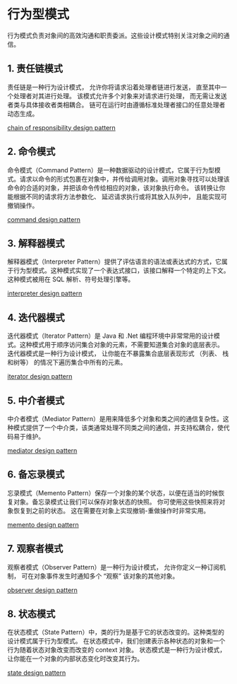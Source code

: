 # 行为型模式
行为模式负责对象间的高效沟通和职责委派。这些设计模式特别关注对象之间的通信。

## 1. 责任链模式
责任链是一种行为设计模式， 允许你将请求沿着处理者链进行发送， 直至其中一个处理者对其进行处理。
该模式允许多个对象来对请求进行处理， 而无需让发送者类与具体接收者类相耦合。 链可在运行时由遵循标准处理者接口的任意处理者动态生成。

[chain of responsibility design pattern](../behavioral/chain_of_responsibility)

## 2. 命令模式
命令模式（Command Pattern）是一种数据驱动的设计模式，它属于行为型模式。请求以命令的形式包裹在对象中，并传给调用对象。调用对象寻找可以处理该命令的合适的对象，并把该命令传给相应的对象，该对象执行命令。
该转换让你能根据不同的请求将方法参数化、 延迟请求执行或将其放入队列中， 且能实现可撤销操作。

[command design pattern](../behavioral/command)

## 3. 解释器模式
解释器模式（Interpreter Pattern）提供了评估语言的语法或表达式的方式，它属于行为型模式。这种模式实现了一个表达式接口，该接口解释一个特定的上下文。这种模式被用在 SQL 解析、符号处理引擎等。

[interpreter design pattern](../behavioral/interpreter)

## 4. 迭代器模式
迭代器模式（Iterator Pattern）是 Java 和 .Net 编程环境中非常常用的设计模式。这种模式用于顺序访问集合对象的元素，不需要知道集合对象的底层表示。
迭代器模式是一种行为设计模式， 让你能在不暴露集合底层表现形式 （列表、 栈和树等） 的情况下遍历集合中所有的元素。

[iterator design pattern](../behavioral/iterator)

## 5. 中介者模式
中介者模式（Mediator Pattern）是用来降低多个对象和类之间的通信复杂性。这种模式提供了一个中介类，该类通常处理不同类之间的通信，并支持松耦合，使代码易于维护。

[mediator design pattern](../behavioral/mediator)

## 6. 备忘录模式
忘录模式（Memento Pattern）保存一个对象的某个状态，以便在适当的时候恢复对象。备忘录模式让我们可以保存对象状态的快照。 你可使用这些快照来将对象恢复到之前的状态。 这在需要在对象上实现撤销-重做操作时非常实用。

[memento design pattern](../behavioral/memento)

## 7. 观察者模式
观察者模式（Observer Pattern）是一种行为设计模式， 允许你定义一种订阅机制， 可在对象事件发生时通知多个 “观察” 该对象的其他对象。

[observer design pattern](../behavioral/observer)

## 8. 状态模式
在状态模式（State Pattern）中，类的行为是基于它的状态改变的。这种类型的设计模式属于行为型模式。 在状态模式中，我们创建表示各种状态的对象和一个行为随着状态对象改变而改变的 context 对象。
状态模式是一种行为设计模式， 让你能在一个对象的内部状态变化时改变其行为。

[state design pattern](../behavioral/state)